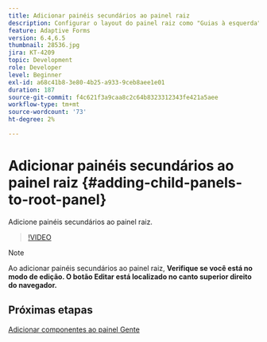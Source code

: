 ```yaml
---
title: Adicionar painéis secundários ao painel raiz
description: Configurar o layout do painel raiz como "Guias à esquerda" e adicionar painéis secundários ao painel raiz.
feature: Adaptive Forms
version: 6.4,6.5
thumbnail: 28536.jpg
jira: KT-4209
topic: Development
role: Developer
level: Beginner
exl-id: a68c41b8-3e80-4b25-a933-9ceb8aee1e01
duration: 187
source-git-commit: f4c621f3a9caa8c2c64b8323312343fe421a5aee
workflow-type: tm+mt
source-wordcount: '73'
ht-degree: 2%

---
```


# Adicionar painéis secundários ao painel raiz {#adding-child-panels-to-root-panel}

Adicione painéis secundários ao painel raiz.


>[!VIDEO](https://video.tv.adobe.com/v/28536?quality=12&learn=on)

>[!NOTE]
>Ao adicionar painéis secundários ao painel raiz, **Verifique se você está no modo de edição. O botão Editar está localizado no canto superior direito do navegador.**

## Próximas etapas

[Adicionar componentes ao painel Gente](./adding-components-to-people-panel.md)

